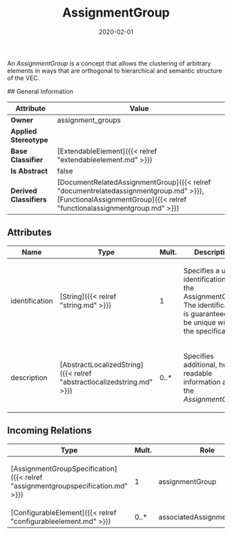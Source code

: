 ﻿---
title: AssignmentGroup
toc: false
type: specs
date: "2020-02-01"
draft: false
specification: VEC
version: 1.2.0
documentType: "Recommendation"
elementType: Class
classes:
  - AssignmentGroup
menu_name: vec-1.2.0
---
<p> An <i>AssignmentGroup</i> is a concept that allows the clustering of arbitrary elements in ways that are orthogonal to hierarchical and semantic structure of the VEC.      </p>
## General Information

| Attribute               | Value |
|-------------------------|-------|
| **Owner**               | assignment_groups |
| **Applied Stereotype**  |   |
| **Base Classifier**     | [ExtendableElement]({{< relref "extendableelement.md" >}})<br/>  |
| **Is Abstract**         | false |
| **Derived Classifiers** | [DocumentRelatedAssignmentGroup]({{< relref "documentrelatedassignmentgroup.md" >}}), [FunctionalAssignmentGroup]({{< relref "functionalassignmentgroup.md" >}}) |

## Attributes
|  Name  |  Type  |  Mult.  |  Description  |  Owning Classifier  |
|--------|--------|---------|---------------|--------------|
|identification | [String]({{< relref "string.md" >}}) | 1 | <p> Specifies a unique identification of the AssignmentGroup. The identification is guaranteed to be unique within the specification.      </p> | [AssignmentGroup]({{< relref "assignmentgroup.md" >}}) |
|description | [AbstractLocalizedString]({{< relref "abstractlocalizedstring.md" >}}) | 0..* | <p> Specifies additional, human readable information about the <i>AssignmentGroup</i>.      </p> | [AssignmentGroup]({{< relref "assignmentgroup.md" >}}) |

##  Incoming Relations
|    Type  |   Mult.  |   Role    |   Mult.   |   Description  |
|----------|----------|-----------|-----------|----------------|
| [AssignmentGroupSpecification]({{< relref "assignmentgroupspecification.md" >}}) | 1 | assignmentGroup | 0..* | <p> Contains the AssignmentGroups that are defined by this AssignmentGroupSpecification.      </p> |
| [ConfigurableElement]({{< relref "configurableelement.md" >}}) | 0..* | associatedAssignmentGroups | 0..* |  |
